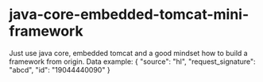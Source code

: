 # java-core-embedded-tomcat-mini-framework
Just use java core, embedded tomcat and a good mindset how to build a framework from origin.
Data example:
{
    "source": "hl",
    "request_signature": "abcd",
    "id": "19044440090"
}
